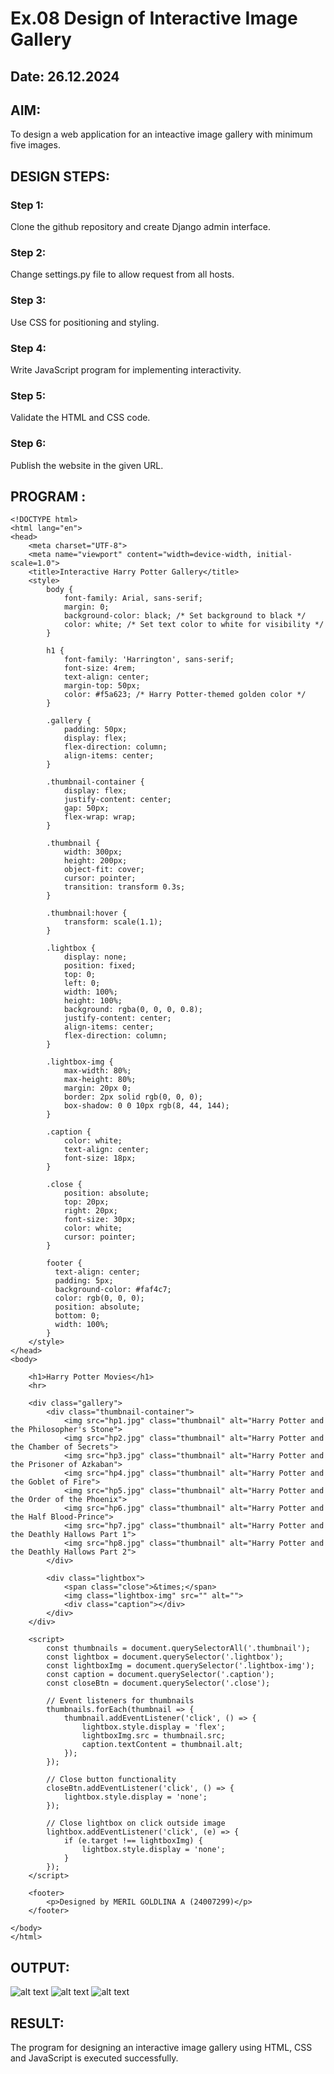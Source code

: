 # Ex.08 Design of Interactive Image Gallery
## Date: 26.12.2024

## AIM:
To design a web application for an inteactive image gallery with minimum five images.

## DESIGN STEPS:

### Step 1:
Clone the github repository and create Django admin interface.

### Step 2:
Change settings.py file to allow request from all hosts.

### Step 3:
Use CSS for positioning and styling.

### Step 4:
Write JavaScript program for implementing interactivity.

### Step 5:
Validate the HTML and CSS code.

### Step 6:
Publish the website in the given URL.

## PROGRAM :
```
<!DOCTYPE html>
<html lang="en">
<head>
    <meta charset="UTF-8">
    <meta name="viewport" content="width=device-width, initial-scale=1.0">
    <title>Interactive Harry Potter Gallery</title>
    <style>
        body {
            font-family: Arial, sans-serif;
            margin: 0;
            background-color: black; /* Set background to black */
            color: white; /* Set text color to white for visibility */
        }

        h1 {
            font-family: 'Harrington', sans-serif;
            font-size: 4rem;
            text-align: center;
            margin-top: 50px;
            color: #f5a623; /* Harry Potter-themed golden color */
        }

        .gallery {
            padding: 50px;
            display: flex;
            flex-direction: column;
            align-items: center;
        }

        .thumbnail-container {
            display: flex;
            justify-content: center;
            gap: 50px;
            flex-wrap: wrap;
        }

        .thumbnail {
            width: 300px;
            height: 200px;
            object-fit: cover;
            cursor: pointer;
            transition: transform 0.3s;
        }

        .thumbnail:hover {
            transform: scale(1.1);
        }

        .lightbox {
            display: none;
            position: fixed;
            top: 0;
            left: 0;
            width: 100%;
            height: 100%;
            background: rgba(0, 0, 0, 0.8);
            justify-content: center;
            align-items: center;
            flex-direction: column;
        }

        .lightbox-img {
            max-width: 80%;
            max-height: 80%;
            margin: 20px 0;
            border: 2px solid rgb(0, 0, 0);
            box-shadow: 0 0 10px rgb(8, 44, 144);
        }

        .caption {
            color: white;
            text-align: center;
            font-size: 18px;
        }

        .close {
            position: absolute;
            top: 20px;
            right: 20px;
            font-size: 30px;
            color: white;
            cursor: pointer;
        }

        footer {
          text-align: center;
          padding: 5px;
          background-color: #faf4c7;
          color: rgb(0, 0, 0);
          position: absolute;
          bottom: 0;
          width: 100%;
        }
    </style>
</head>
<body>

    <h1>Harry Potter Movies</h1>
    <hr>
    
    <div class="gallery">
        <div class="thumbnail-container">
            <img src="hp1.jpg" class="thumbnail" alt="Harry Potter and the Philosopher's Stone">
            <img src="hp2.jpg" class="thumbnail" alt="Harry Potter and the Chamber of Secrets">
            <img src="hp3.jpg" class="thumbnail" alt="Harry Potter and the Prisoner of Azkaban">
            <img src="hp4.jpg" class="thumbnail" alt="Harry Potter and the Goblet of Fire">
            <img src="hp5.jpg" class="thumbnail" alt="Harry Potter and the Order of the Phoenix">
            <img src="hp6.jpg" class="thumbnail" alt="Harry Potter and the Half Blood-Prince">
            <img src="hp7.jpg" class="thumbnail" alt="Harry Potter and the Deathly Hallows Part 1">
            <img src="hp8.jpg" class="thumbnail" alt="Harry Potter and the Deathly Hallows Part 2">
        </div>

        <div class="lightbox">
            <span class="close">&times;</span>
            <img class="lightbox-img" src="" alt="">
            <div class="caption"></div>
        </div>
    </div>

    <script>
        const thumbnails = document.querySelectorAll('.thumbnail');
        const lightbox = document.querySelector('.lightbox');
        const lightboxImg = document.querySelector('.lightbox-img');
        const caption = document.querySelector('.caption');
        const closeBtn = document.querySelector('.close');

        // Event listeners for thumbnails
        thumbnails.forEach(thumbnail => {
            thumbnail.addEventListener('click', () => {
                lightbox.style.display = 'flex';
                lightboxImg.src = thumbnail.src;
                caption.textContent = thumbnail.alt;
            });
        });

        // Close button functionality
        closeBtn.addEventListener('click', () => {
            lightbox.style.display = 'none';
        });

        // Close lightbox on click outside image
        lightbox.addEventListener('click', (e) => {
            if (e.target !== lightboxImg) {
                lightbox.style.display = 'none';
            }
        });
    </script>

    <footer>
        <p>Designed by MERIL GOLDLINA A (24007299)</p>
    </footer>
    
</body>
</html>

```
## OUTPUT:
![alt text](<Screenshot 2024-12-26 224401.png>)
![alt text](<Screenshot 2024-12-26 224436.png>)
![alt text](<Screenshot 2024-12-26 224453.png>)

## RESULT:
The program for designing an interactive image gallery using HTML, CSS and JavaScript is executed successfully.
